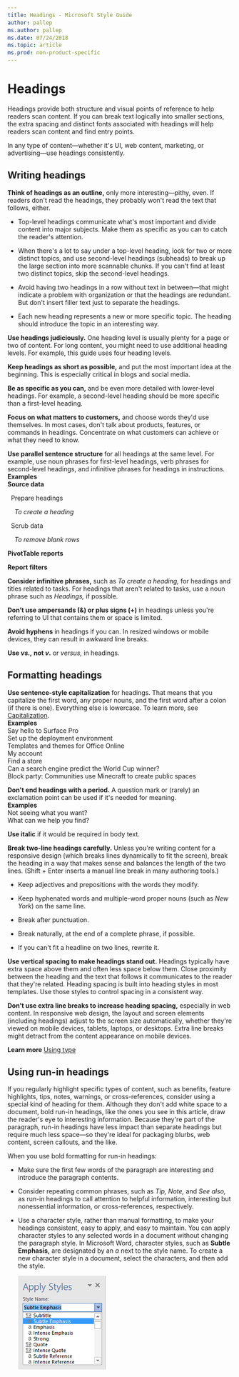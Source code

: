 ```yaml
---
title: Headings - Microsoft Style Guide
author: pallep
ms.author: pallep
ms.date: 07/24/2018
ms.topic: article
ms.prod: non-product-specific
---
```


# Headings

Headings provide both structure and visual points of reference to help readers scan content. If
you can break text logically into smaller sections, the extra
spacing and distinct fonts associated with headings
will help readers scan content and find entry points.

In any type of content—whether it's UI, web content, marketing, or advertising—use headings consistently. 

## Writing headings

**Think of headings as an outline,** only more interesting—pithy, even. If readers don't read the headings, they probably won't read the text that follows, either. 

  - Top-level
    headings communicate what's most important and divide content into
    major subjects. Make them as specific as you can to catch the
    reader's attention.
    
  - When
    there's a lot to say under a top-level heading, look for two or
    more distinct topics, and use second-level headings (subheads) to
    break up the large section into more scannable chunks. If you can't find
    at least two distinct topics, skip the second-level headings.  
    
  - Avoid having two headings in a row without text in between—that might indicate a problem with 
    organization or that the headings are redundant. But don't insert filler text just to separate the headings.
    
  - Each new heading represents a new or more specific topic. The heading should introduce the topic in an interesting way.

**Use headings judiciously.** One heading level is usually plenty for a page or two of content. For long content, you might need to use additional heading levels. For example, this guide uses four heading levels.

**Keep headings as short as possible,** and put the most important idea at the beginning. This is especially critical in blogs and social media.

**Be as specific as you can,** and
be even more detailed with lower-level headings. For example, a
second-level heading should be more specific than a first-level
heading.

**Focus on what matters to customers,** and
choose words they'd use themselves. In most cases, don't talk
about products, features, or commands in headings. Concentrate
on what customers can achieve or what they need to know.

**Use parallel sentence structure** for all
headings at the same level. For example, use noun phrases for
first-level headings, verb phrases for second-level headings, and
infinitive phrases for headings in instructions.<br />
**Examples**  
**Source data**  

&nbsp;&nbsp;Prepare headings  

&nbsp;&nbsp;&nbsp;&nbsp;*To create a heading*  

&nbsp;&nbsp;Scrub data   

&nbsp;&nbsp;&nbsp;&nbsp;*To remove blank rows*  

**PivotTable reports**  

**Report filters**

**Consider infinitive phrases,** such as *To create a heading,* for headings and titles related to tasks. For headings that aren't related to tasks, use a noun phrase such as *Headings,* if possible. 

**Don’t use ampersands (&) or plus signs (+)** in headings unless you're referring to UI that contains them or space is limited. 

**Avoid hyphens** in headings if you can. In resized windows or mobile devices, they can result in awkward line breaks.

**Use *vs.,* not *v*.** or *versus,* in headings.

## Formatting headings

**Use sentence-style capitalization** for headings. That means that you capitalize the first word, 
any proper nouns, and the first word after a colon (if there is one). Everything else is lowercase. To learn
more, see [Capitalization](~/capitalization.md).<br />
**Examples**  
Say hello to Surface Pro  
Set up the deployment environment  
Templates and themes for Office Online  
My account  
Find a store  
Can a search engine predict the World Cup winner?  
Block party: Communities use Minecraft to create public spaces  

**Don't end headings with a period.** A question mark or (rarely) an exclamation point can be used if it's needed for meaning.<br />
**Examples**  
Not seeing what you want?  
What can we help you find?  

**Use italic** if it would be required in body text.

**Break two-line headings carefully.**
Unless you're writing content for a responsive design (which
breaks lines dynamically to fit the screen), break the heading in a way
that makes sense and balances the length of the two lines. (Shift +
Enter inserts a manual line break in many authoring tools.)

  - Keep adjectives and prepositions with the words they modify.
  
  - Keep hyphenated words and multiple-word proper nouns (such as *New York*) on the same line.  
  
  - Break after punctuation.  
  
  - Break naturally, at the end of a complete phrase, if possible. 
  
  - If you can't fit a headline on two lines, rewrite it.

**Use vertical spacing to make headings stand out.** Headings
typically have extra space above them and often less space below
them. Close proximity between the heading and the text that
follows it communicates to the reader that they're related. Heading
spacing is built into heading styles in most templates. Use those
styles to control spacing in a consistent way. 

**Don't use extra line breaks to increase heading spacing,** especially in web content. In responsive
web design, the layout and screen elements (including headings) adjust
to the screen size automatically, whether they're viewed on mobile
devices, tablets, laptops, or desktops. Extra line breaks might detract
from the content appearance on mobile devices. 

**Learn more** [Using type](~/text-formatting/using-type/index.md)  

## Using run-in headings

If
you regularly highlight specific types of content, such as
benefits, feature highlights, tips, notes, warnings, or
cross-references, consider using a special kind of heading
for them. Although they don't add white space to a document, bold run-in headings,
like the ones you see in this article, draw the reader's eye to
interesting information. Because they're part of the paragraph,
run-in headings have less impact than separate headings but
require much less space—so they're ideal for packaging blurbs, web content, screen callouts, and the like. 

When you use bold formatting for run-in headings:

  - Make sure the first few words of the paragraph are interesting and introduce the paragraph contents. 
  
  - Consider repeating common phrases, such as *Tip, Note,* and *See also,* as
    run-in headings to call attention to helpful information,
    interesting but nonessential information, or
    cross-references, respectively.  
    
  - Use
    a character style, rather than manual formatting, to make your
    headings consistent, easy to apply, and easy to maintain. You can
    apply character
    styles to any selected words in a document without changing the
    paragraph style. In Microsoft Word, character styles, such as **Subtle Emphasis,** are designated by an *a*
    next to the style name. To create a new character style in a
    document, select the characters, and then add the style.
    
    ![](media/headings/190123509.png)
